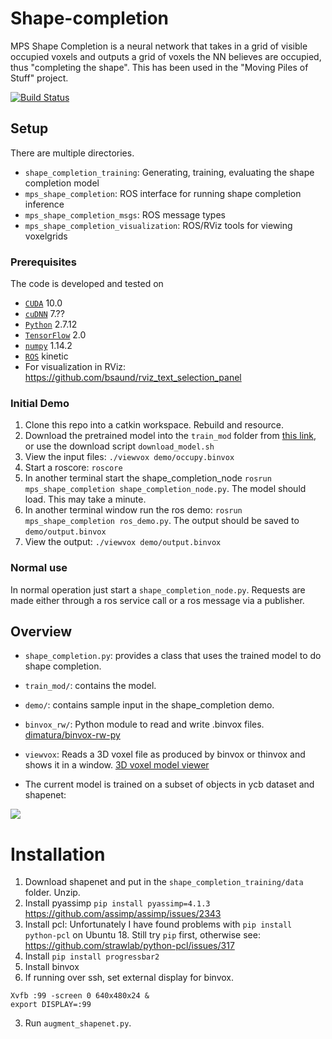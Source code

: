 # Shape-completion

MPS Shape Completion is a neural network that takes in a grid of visible occupied voxels and outputs a grid of voxels the NN believes are occupied, thus "completing the shape". 
This has been used in the "Moving Piles of Stuff" project.

[![Build Status](https://travis-ci.com/UM-ARM-Lab/mps_shape_completion.svg?branch=master)](https://travis-ci.com/UM-ARM-Lab/mps_shape_completion)

## Setup

There are multiple directories.
 - `shape_completion_training`: Generating, training, evaluating the shape completion model
 - `mps_shape_completion`: ROS interface for running shape completion inference
 - `mps_shape_completion_msgs`: ROS message types
 - `mps_shape_completion_visualization`: ROS/RViz tools for viewing voxelgrids

### Prerequisites
The code is developed and tested on
- [`CUDA`](https://developer.nvidia.com/cuda-toolkit) 10.0 
- [`cuDNN`](https://developer.nvidia.com/rdp/cudnn-archive) 7.??
- [`Python`](https://www.python.org) 2.7.12
- [`TensorFlow`](https://github.com/tensorflow/tensorflow) 2.0
- [`numpy`](http://www.numpy.org/) 1.14.2
- [`ROS`](http://wiki.ros.org/kinetic) kinetic
- For visualization in RViz: https://github.com/bsaund/rviz_text_selection_panel

### Initial Demo

1. Clone this repo into a catkin workspace. Rebuild and resource.
2. Download the pretrained model into the `train_mod` folder from [this link](https://drive.google.com/file/d/1Kmij09eHVE3ab5s7Vnp-fI-qOCLei4u0/view?usp=sharing), or use the download script `download_model.sh`
2. View the input files: `./viewvox demo/occupy.binvox`
3. Start a roscore: `roscore`
4. In another terminal start the shape_completion_node `rosrun mps_shape_completion shape_completion_node.py`.
The model should load. This may take a minute.
5. In another terminal window run the ros demo: `rosrun mps_shape_completion ros_demo.py`.
The output should be saved to `demo/output.binvox`
6. View the output: `./viewvox demo/output.binvox`

### Normal use
In normal operation just start a `shape_completion_node.py`. Requests are made either through a ros service call or a ros message via a publisher.

## Overview
- `shape_completion.py`: provides a class that uses the trained model to do shape completion.
- `train_mod/`: contains the model.
- `demo/`: contains sample input in the shape_completion demo. 
- `binvox_rw/`: Python module to read and write .binvox files. [dimatura/binvox-rw-py](https://github.com/dimatura/binvox-rw-py)
- `viewvox`: Reads a 3D voxel file as produced by binvox or thinvox and shows it in a window. [3D voxel model viewer](http://www.patrickmin.com/viewvox/)

- The current model is trained on a subset of objects in ycb dataset and shapenet:

![](https://github.com/UM-ARM-Lab/Shape-completion/blob/master/train_mod/training_set.png)


# Installation
1. Download shapenet and put in the `shape_completion_training/data` folder. Unzip.
2. Install pyassimp `pip install pyassimp=4.1.3`
     https://github.com/assimp/assimp/issues/2343
3. Install pcl: Unfortunately I have found problems with `pip install python-pcl` on Ubuntu 18. Still try `pip` first, otherwise see: https://github.com/strawlab/python-pcl/issues/317
3. Install `pip install progressbar2`
3. Install binvox
4. If running over ssh, set external display for binvox.
``` 
Xvfb :99 -screen 0 640x480x24 &
export DISPLAY=:99
```

3. Run `augment_shapenet.py`.

